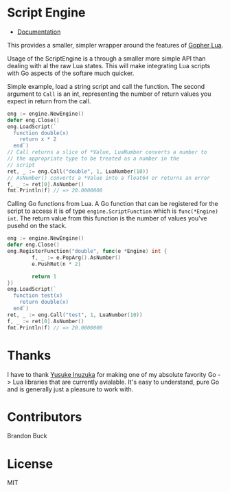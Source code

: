 # Script Engine

 - [Documentation](http://godoc.org/github.com/tree-server/script-engine)

This provides a smaller, simpler wrapper around the features of [Gopher Lua](http://github.com/yuin/gopher-lua).

Usage of the ScriptEngine is a through a smaller more simple API than dealing with al the raw Lua states. This will make integrating Lua scripts with Go aspects of the softare much quicker.

Simple example, load a string script and call the function. The second argument to `Call` is an int, representing the number of return values you
expect in return from the call.

```go
eng := engine.NewEngine()
defer eng.Close()
eng.LoadScript(`
  function double(x)
    return x * 2
  end`)
// Call returns a slice of *Value, LuaNumber converts a number to 
// the appropriate type to be treated as a number in the 
// script
ret, _ := eng.Call("double", 1, LuaNumber(10))
// AsNumber() converts a *Value into a float64 or returns an error
f, _ := ret[0].AsNumber()
fmt.Println(f) // => 20.0000000
```

Calling Go functions from Lua. A Go function that can be registered for the script to access it is of type `engine.ScriptFunction` which is `func(*Engine) int`. The return value from this function is the number of values you've pusehd on the stack.

```go
eng := engine.NewEngine()
defer eng.Close()
eng.RegisterFunction("double", func(e *Engine) int {
        f, _ := e.PopArg().AsNumber()
        e.PushRet(n * 2)

        return 1
})
eng.LoadScript(`
  function test(x)
    return double(x)
  end`)
ret, _ := eng.Call("test", 1, LuaNumber(10))
f, _ := ret[0].AsNumber()
fmt.Println(f) // => 20.0000000
```

# Thanks

I have to thank [Yusuke Inuzuka](http://github.com/yuin) for making one of my absolute favority Go -> Lua libraries that are currently avialable. It's easy to understand, pure Go and is generally just a pleasure to work with.

# Contributors

Brandon Buck

# License

MIT